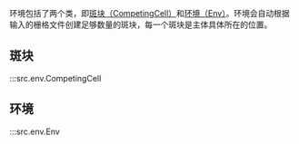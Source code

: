 环境包括了两个类，即[斑块（CompetingCell）](#斑块)和[环境（Env）](#环境)。环境会自动根据输入的栅格文件创建足够数量的斑块，每一个斑块是主体具体所在的位置。

## 斑块
:::src.env.CompetingCell


## 环境
:::src.env.Env